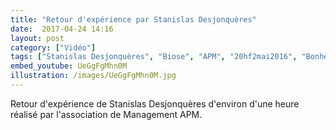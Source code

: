 ```yaml
---
title: "Retour d'expérience par Stanislas Desjonquères"
date:  2017-04-24 14:16
layout: post
category: ["Vidéo"]
tags: ["Stanislas Desjonquères", "Biose", "APM", "20hf2mai2016", "Bonheur au Travail"]
embed_youtube: UeGgFgMhn0M
illustration: /images/UeGgFgMhn0M.jpg
---
```


Retour d'expérience de Stanislas Desjonquères d'environ d'une heure réalisé par l'association de Management APM.
